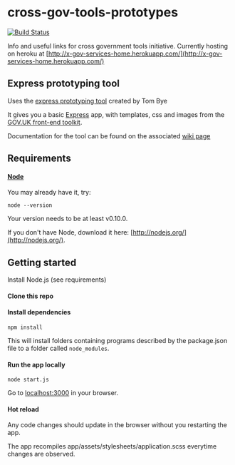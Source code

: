 # cross-gov-tools-prototypes

[![Build Status](https://travis-ci.org/crossgovernmentservices/home.svg)](https://travis-ci.org/crossgovernmentservices/home)

Info and useful links for cross government tools initiative. Currently hosting on heroku at [http://x-gov-services-home.herokuapp.com/](http://x-gov-services-home.herokuapp.com/)

## Express prototyping tool

Uses the [express prototyping tool](https://github.com/tombye/express_prototype) created by Tom Bye

It gives you a basic [Express](http://expressjs.com/) app, with templates, css and images from the [GOV.UK front-end toolkit](https://github.com/alphagov/govuk_frontend_toolkit).

Documentation for the tool can be found on the associated [wiki page](https://github.com/tombye/express_prototype/wiki/)

## Requirements

#### [Node](http://nodejs.org/)

You may already have it, try:

```
node --version
```

Your version needs to be at least v0.10.0.

If you don't have Node, download it here: [http://nodejs.org/](http://nodejs.org/).

## Getting started

Install Node.js (see requirements)

#### Clone this repo

#### Install dependencies

```
npm install
```

This will install folders containing programs described by the package.json file to a folder called `node_modules`.

#### Run the app locally

```
node start.js
```

Go to [localhost:3000](http://localhost:3000) in your browser.

#### Hot reload

Any code changes should update in the browser without you restarting the app.

The app recompiles app/assets/stylesheets/application.scss everytime changes are observed.

